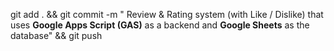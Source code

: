 git add . && git commit -m " Review & Rating system (with Like / Dislike) that uses **Google Apps Script (GAS)** as a backend and **Google Sheets** as the database" && git push 
